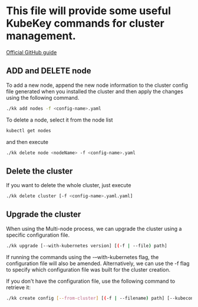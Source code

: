 # This file will provide some useful KubeKey commands for cluster management.

[Official GitHub guide](https://github.com/kubesphere/kubekey)

## ADD and DELETE node

To add a new node, append the new node information to the cluster config file generated when you installed the cluster and then apply the changes using the following command.
```sh
./kk add nodes -f <config-name>.yaml
```
    
To delete a node, select it from the node list
```sh
kubectl get nodes
```
    
and then execute 
```sh
./kk delete node <nodeName> -f <config-name>.yaml
```

## Delete the cluster

If you want to delete the whole cluster, just execute
```sh
./kk delete cluster [-f <config-name>.yaml.yaml]
```

## Upgrade the cluster

When using the Multi-node process, we can upgrade the cluster using a specific configuration file.
```sh
./kk upgrade [--with-kubernetes version] [(-f | --file) path] 
```
If running the commands using the -–with-kubernetes flag, the configuration file will also be amended. Alternatively, we can use the -f flag to specify which configuration file was built for the cluster creation.

If you don't have the configuration file, use the following command to retrieve it:
```sh
./kk create config [--from-cluster] [(-f | --filename) path] [--kubeconfig path]
```
